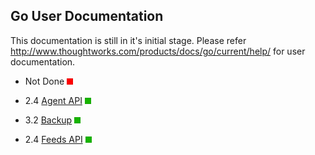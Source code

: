## Go User Documentation

This documentation is still in it's initial stage. Please refer http://www.thoughtworks.com/products/docs/go/current/help/ for user documentation.

* Not Done ![NOT DONE](../developer/images/red.png)

* 2.4 [Agent API](./Agent_API.md) ![DONE](../developer/images/green.png)
* 3.2 [Backup](./Backup_API.md) ![DONE](images/green.png)
* 2.4 [Feeds API](Feeds_API.md) ![DONE](../developer/images/green.png)

